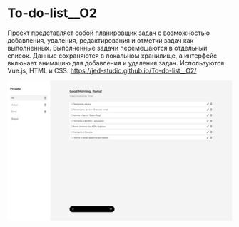 # To-do-list\_\_O2

Проект представляет собой планировщик задач с возможностью добавления, удаления, редактирования и отметки задач как выполненных. Выполненные задачи перемещаются в отдельный список. Данные сохраняются в локальном хранилище, а интерфейс включает анимацию для добавления и удаления задач. Используются Vue.js, HTML и CSS.    https://jed-studio.github.io/To-do-list__O2/


![alt text](https://github.com/JED-Studio/To-do-list__O2/blob/main/public/image/Scrin.png)
